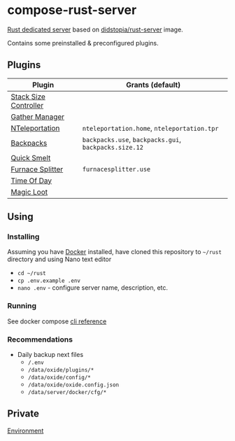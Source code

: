 # compose-rust-server
[Rust dedicated server](https://developer.valvesoftware.com/wiki/Rust_Dedicated_Server) based on [didstopia/rust-server](https://github.com/Didstopia/rust-server) image.

Contains some preinstalled & preconfigured plugins.

## Plugins
| Plugin  | Grants (default) |
| --- | --- |
| [Stack Size Controller](https://umod.org/plugins/stack-size-controller) |  |
| [Gather Manager](https://umod.org/plugins/gather-manager)  |  |
| [NTeleportation](https://umod.org/plugins/nteleportation) | `nteleportation.home`, `nteleportation.tpr` |
| [Backpacks](https://umod.org/plugins/backpacks) | `backpacks.use`, `backpacks.gui`, `backpacks.size.12` |
| [Quick Smelt](https://umod.org/plugins/quick-smelt) |  |
| [Furnace Splitter](https://umod.org/plugins/furnace-splitter) | `furnacesplitter.use` |
| [Time Of Day](https://umod.org/plugins/time-of-day) |  |
| [Magic Loot](https://umod.org/plugins/magic-loot) |  |

## Using
### Installing
Assuming you have [Docker](https://www.docker.com/) installed, have cloned this repository to `~/rust` directory and using Nano text editor
- `cd ~/rust`
- `cp .env.example .env`
- `nano .env` - configure server name, description, etc.

### Running
See docker compose [cli reference](https://docs.docker.com/compose/reference/)

### Recommendations
- Daily backup next files
    - `/.env`
    - `/data/oxide/plugins/*`
    - `/data/oxide/config/*`
    - `/data/oxide/oxide.config.json`
    - `/data/server/docker/cfg/*`

## Private
[Environment](https://drive.google.com/drive/folders/1WaCEp_BsFL3O04qAOJb3ItykPpzRw0zc?usp=drive_link)

